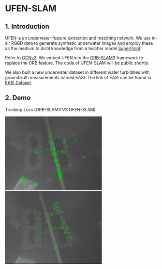 # UFEN-SLAM

## 1. Introduction

UFEN is an underwater feature extraction and matching network.
We use in-air RGBD data to generate synthetic underwater images and employ these as the medium to distil knowledge from a teacher model [SuperPoint](https://github.com/magicleap/SuperPointPretrainedNetwork).

Refer to [GCNv2](https://github.com/jiexiong2016/GCNv2_SLAM), We embed UFEN into the [ORB-SLAM3](https://github.com/UZ-SLAMLab/ORB_SLAM3) framework to replace the ORB feature. The code of UFEN-SLAM will be public shortly.

We also built a new underwater dataset in different water turbidities with groundtruth measurements named EASI.
The link of EASI can be found in [EASI Dataset](https://github.com/Jinghe-mel/UFEN-SLAM/tree/main/EASI%20Dataset).

## 2. Demo

Tracking Loss (ORB-SLAM3 VS UFEN-SLAM)

![](Others/ORB_1.gif) ![](Others/UFEN_1.gif)
